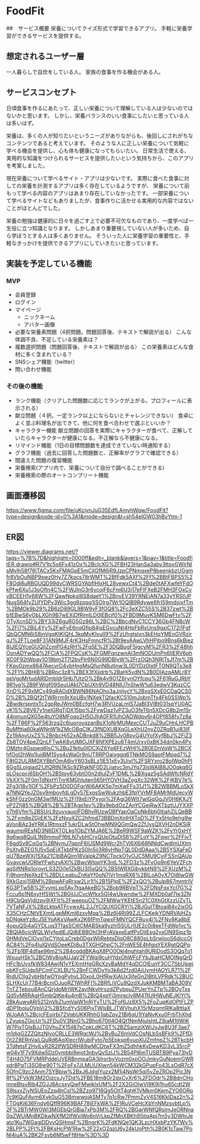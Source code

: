 # FoodFit

##　サービス概要
栄養についてクイズ形式で学習できるアプリ。
手軽に栄養学習ができるサービスを提供する。


## 想定されるユーザー層　
一人暮らしで自炊をしている人。
家族の食事を作る機会がある人。


## サービスコンセプト
日頃食事を作るにあたって、正しい栄養について理解している人は少ないのではないかと思います。
しかし、栄養バランスのいい食事にしたいと思っている人は多いはず。

栄養は、多くの人が知りたいというニーズがありながらも、後回しにされがちなコンテンツであると考えています。
そのような人に正しい栄養について気軽に学べる機会を提供し、心も体も健康になってもらいたい。
日常生活で使える、実用的な知識をつけられるサービスを提供したいという気持ちから、このアプリを考案しました。

現在栄養について学べるサイト・アプリは少ないです。
実際に食べた食事に対しての栄養を計測するアプリは多く存在しているようですが、
栄養について前もって学べる内容のアプリはあまり存在していなかったです。
一部栄養について学べるサイトなどもありましたが、食事作りに活かせる実用的な内容ではないことがほとんどでした。

栄養の勉強は健康的に日々を過ごす上で必要不可欠なものであり、一度学べば一生役に立つ知識となります。
しかしあまり重要視していない人が多いため、自ら学ぼうとする人は多くありません。
そういった人に栄養学習の重要性と、手軽なきっかけを提供できるアプリにしていきたいと思っています。


## 実装を予定している機能
### MVP
* 会員登録
* ログイン
* マイページ
    * ニックネーム
    * アバター画像
* 必要な栄養素問題（4択問題。問題回答後、テキストで解説が出る）
    こんな体調不良、不足している栄養素は？
* 複数選択問題（問題回答後、テキストで解説が出る）
    この栄養素はどんな食材に多く含まれている？
* SNSシェア機能（twitter）
* 問い合わせ機能

### その後の機能
* ランク機能（クリアした問題数に応じてランクが上がる。プロフィールに表示される）
* 献立問題（４択。一定ランク以上にならないとチャレンジできない）
    食卓によく並ぶ料理名が出てきて、他に何を食べ合わせで選ぶといいか？
* キャラクター機能
    献立問題の回答を実際にキャラクターが食べて、正解していたらキャラクターが健康になる。不正解なら不健康になる。
* リマインド機能（1日の目標問題数を達成できていない時通知する）
* グラフ機能（過去に回答した問題数と、正解率がグラフで確認できる）
* 間違えた問題の復習機能
* 栄養検索(アプリ内で、栄養について自分で調べることができる)
* 栄養検索の際のオートコンプリート機能


## 画面遷移図
https://www.figma.com/file/uKciynJuG35EdfLAmyhWqw/FoodFit?type=design&node-id=0%3A1&mode=design&t=sh54eIGW03hBvYtm-1

## ER図
https://viewer.diagrams.net/?tags=%7B%7D&highlight=0000ff&edit=_blank&layers=1&nav=1&title=FoodfitER.drawio#R7V1tc5s6Fv41zOx%2BcIcXG%2FBH23HanSa3abv3ttsvGWIrNlsMvlh58f76lTACx5KxFMAGpE5mCjIGfM6jR9JzpCPNmqxeP8beenkbzUGgmfr8VbOuNBP9swz0Hy7Z7kocs78rWMT%2BfFdk5AXf%2Ff%2BBtFBPS5%2F8Odi8uRBGUQD99dvCWRSGYAbflHlxHL28vewxCt4%2Bde0tAFXwfeYFdOkPfw6Xu1J3oOfln4C%2FWJInG3r6ycojF6cFm6U3j17eFIFXeB2FMH3FOxCvvBCEEH1y68W%2FQawNpksI8S8daeY1%2BnvEV39YRNEiAN7a33yYRStUPNugS64fvZUfYDPv3Wic3gg9zppq1iSOIrg7Wr1OQIB9Rdywe6frI59mdojxfTm%2BMOk9b29%2B6zD89GL9BW9vF3fOQ8%2Fc3eXZC55S%2B37zwt%2Bb1EBwS6yObLXGh9B7wEXjDfRimILD0lEBcjf0%2FBD9MuvKSM6DwFtv%2FOTyXcnSD%2BY33jZ6guRG5Gz86L%2BC%2BbcdNvC1CCY36Gb4FN8cW%2Fl7%2BjL4Yy%2FwFyE6nqGfjp84jsEGvcuNt4HpFbRxUns9gxiC172i1FgfQbQCMN6iS8inVgqKtKIQhL3kqMvKlvuII9%2FzUhgtslvn3kEHqYMEnGVRzjrqJ%2FTLoe8F31AN9MJF4rK3HsFmncfR%2Bt9evAAwLVhHPjbo9Bns6kBiez8IJlEQYceGUQjIZcmPG4zRH%2Fq5E%2F3DQBugF5igcyM%2FR3%2F48hhOonADYwQQ%2FCiA%2FPQCsK%2FGMFqnzwnAI3mNODUmPn6IIERV6phXC0F92tWpay1O19bm2T7l2bvPIr6N0G99DBIyW%2FrzOQh3NRITsJf7m%2BFKpv0zmx8647AecvrD4vbHngMsQfunN8utInw3L0DYDz0IxtFTON9QTs3e8%2F1%2BHlB%2BRpc3z8%2BEX3fXjjdrb%2BaHi5vdN%2B0DIAzqAMLr8YppVgoMrtudARlDmbldr5Hb7UtzO%2Bk4v9O1Z6rynOYfcpu%2F61RuGJRbY9R1vg%2B9FWigf09SeuUAkI7CbUXh9VD48NIU7nSIwW1u63edwV3KqzCCXnD%2F9xMCv49qRAOdXBWN86NAOho3aJnljycY%2BxgSXxE0CDaQCS0D%2B%2BQf2tTWRrrm9rXpUBv1NXekTQfacKC510mJobmTfx4Fk0SSWp%2BwdkrspntxTc2gpReJWm0BEcfgH7w3RVUzaLmlS7JaBl3VlBt031sqYU0ACvK15%2BV67y1neIGRgTjDX15bo%2FvwDaz1vPZ3uO3feT6n5XDcG8b2m15r44nmunQXG5e4tuYO8MFoqo2H5OJhA0FR1UhOADWdpv6r4OPf858fv7z8a%2FT86P%2F563rzq2c6iuorovqzanBsX1oNrMUMexcCUTJuZ9uCHnLHCPBRuMfttja60kaWNnW1kZMcOBqCIKJ3fNDXUBXqGLeXhU2nyZ0ZRqB1uj83IFZz19AnvUxZS%2BnbcHj52xADBnkd8%2BB5Jv08pyG4UYofXyfBbJ%2FiZ3Zb8TOV4peZQnLFTwAK8vUMlOJXF8NfXPEzu6T4mUrxy0xBK34dn0kn4PxOMzhr4Gspwq6IsC%2Bu21ktlu0IDCXjZ6Yp6FEzWHl%2B0EDnVqW%2BCXhfOoI2hWq1IujjBM1Sys4cWaGr9nUTRRPOaivggq6TNkMOS9aotFMpqd7%2F8tG2ULRM0XYBbfOmA6ivY603sBLz1lE51xEy3UivI%2FSRYxro28oIWq0hPI6GgSLoigiad21JfQRtN7ASc9ZRgkNF0D2Ljiatvc3mJYq73IsWAIB8JO0qkq6GpLOscpcj6SbOH%2BStoy63vbtO0n2dIulZvF1DML%2BXgaz5gSAdWfcNRdYVkXX%2F0mTdNxtYiTnrKMGhIuten565HYOVH3aZogXc32WK%2FjKBV7e%2Fg3j18v1lOF%2FbPz5D0DOFqrWi6AKK5p7mXwFFs31J1%2B2WBBMLoSkXa7NNQYeJZ0sv9mboyfdLgDy57ExgsSwWukzhbE3fpYVrMF8AMrMdUecyWkShF0zz0nGM3wfMUz%2Fl19xEiYPxyoj%2FAgi36WIt7wlGqGgJV0H6KXJYvP2Zfj85%2BQ8%2B%2BTAgp1ev%2Bx9ebdOzZAnYCGejRwXTbztUJYXXPv7h6Vfm%2BSUrL9zuyvauoIFDBhvRUzwDBfYapOaCpNk6btj0ltiahZiLQeBB%2Fxm8eZGjiEK%2FzNvuXZC2hfmd73BBDmXnIHXToD%2FYx5Ho9ehg9waVonBAz3eYRKs1RtmxzF1ukrDLwStOhwMN9QGmQw2ZfJysQXVH2nDKSjRwaumpREsND3N6DXTOLkg1Ob2YMJA6E%2BeR9WSF9aWZK%2FyYr0xHY9q6wq8QulL1N9mmoFf6tLN7ybHCryQUpOtuDlS6%2FLoY%2Fqwr%2FFivTF6gdSv8CoGq%2BNymJ7qpnF6lUSMd9Wcr2hTVl6X6i68NNIdCwdlmUXtmPsXtyBZEG1U5vSqEjXTkbtPKzS0In5ji3R6yHNxTQL0DdDAaa%2B5YSXaFeDqU7BzeWXj1SXa21ClbBAQim18VaIpkZ9NCTpckO1vOJC5MU9CyjFSSnQAUpGvaycwUORleYFwhzvAXl%2BwcWtppYK3ntL%2FD3z%2FvOp9n6YeVZFchaqSjftNRq1orovrLS3ZOi1e1ZkBU3I5sQQ%2B5lWRXGjbykbtN9%2FXUzM%2Fj9hqmNeXkzE%2BDLLeqbuZnKeYf0oN7iVr1mqRX6%2BILoA0yX7Oj8lwGW9XkGzoj15BM%2BpwAFqRrxw2Ljr1l%2B15PlpE%2F2xQO%2Bulp867mmtrIVKG3PTw5B%2FvymLxp5Ay7tgaAkeBG%2Bob9RBVpT%2FDNsFqxYcI7G%2Fccu6p1N6xyHfSWt%2B0iUJCvcWfkx5GI4wUkwndw%2FMXDb0af7te3ZNH9CbQqVjdIzpv9jXFIt%2FweepuOZ%2FMWwYKEtE5n21C0XhGtXzzUZvTL7VTaNFJX%2BzLktqATFcywxAL2JJYCQUXGCRYi%2BJGuITBtoai84v2ixOGX35CHzCNtVEXmtLgpMKml6zxvMqa%2Bz6I4Ri99ZJLFCKejkYDNRVAiHZsbDNgkeYz8cJ5EYoAKxVAwKx2K6fPmTqwxFMNYQCFRuy4i%2FNv8Ka8bE4opuQSi4aGYDLuq3TfasSCitlCMABSka9yzhI5SULrIUE2c0i8eeTFdWp1vc%2BQlA6cicWQLWlyfpdlEJQi8iEBBOhI3HFrAVaxeEatfPvDilEsg2yxON9Sipz1b0HMdVeClOvxI1xCYjtoLsCreb0DgxWliRebtsDlqO8C880pLbSrwIooS6djccOjAC84%2Fp4IulQVdSOeeKDi8u3TXGHQhpC%2FnWE5E4hfgjsYEXRgtQQPp%2Fb1BF4dfae96m2%2B4cgddBKAgX8PO0Okl4nghtah9URiDodS3OQqTo1WxuuHSk%2BClWv8igAUJaV2FYWqj9cuHYdxOhWFcFYbJbaHCMOINgQrDHFc1bUvxfkW834AwjN1vYEXmtHgGRcXzyBaMdY4qDCOIEunY3CC7SbUjpejpbKFcSUdp5PCmFCXLBU%2BnFCWDyYo3k6d2fzd0AiUymHAOYLR71%2FRrdUCIlg2ybHbfwOYpgPvhvL30xoiL0HfRwXiAUx3jfeGn2lBtILVPRdk%2BUCSLHXcUr77B4rBcnjOJuoRZ1WhRFI%2BRfLjVCu9QzdXJukKMBMTaBA309VTnTZTebou8AnCQrjdoMrIWK2aviNkvHrszdZPybpuZPUerYnZTp%2BOyTxsQd5vMRRAgH5mbQtKe4u4mB%2BjQ4xpYj3mrqclv8M4TtUlHWuNEJKlYI%2BkAuwvARj5212nVbZIumVaiW1nRjYyTU%2Fof6Jz8X5%2FoZupKdOPtFLZPdDP1boluOVpVi2%2BSfcdYyS06PjxTWlsBLJTWVhuhX15rMzqmtRlKa8ttIaXWJoAA%2BcjcFEojrbi72VqbUKKRhhG1qbZpy21Bj6qU1lYaNvKxu0FrbThXhdLZyupsZGicUr%2FDu0V3NnG%2Bho670tl4O4Qt1NmMjulshtLZ8iaM1tlWiKW7PixTGlsBJJTGVhuZX15jI87sCpkLdKC6T%2BZSamziXWiJyJw8U3F3ae7m1djqG2ZZQltzNIyoCRLLE3WRgcWJ%2BvBuZ6mVdCOsNLbSsBFk9%2FfDiOt2Z8ERnVaiLQuRd6AqXIecrlWubiFyto7p5Epksp6vuoXIJZmfnpZ%2BTkcbH3TdfetsF2HvlLvR2R2IfWSDRH89wMCDtwFX3mZ5dhhkKyDewKD3vL35rcPw04v1F7y9Xdw5Dz0ymbbi9ejot3nbvQvSzlJ%2B54Pl6mTUSBTB9Pya73IyDT4H4O75FVMRPddeUVERBnmpaGA3jIrorbyVozm0xpOOJmkyGuNoenrGWRxdr8PqTi3SO8w90T%2FoFx7JLMLIUXIwn54kWCM32kGPupFo43LsOdR7cX5OfnC9zc2Anm7SYBbiw%2BxJ6JdgIYuzx2M1i4NsWr5qj5vZeZROp2Pic3NRf%2FVkW3M2OjzcxJyTDd%2FBE18m8Or2dxCvXr6%2FDOdr%2B8dnCHomneBtsvRib4ZGJJ8AcsxyQwFMwjklvUM%2F2X2GiOIwVI9K9j1hu65cdt2WS9lsxxZjvNSUEpZzq4hCsl%2BZzq9718Qg5OltT4qhK1VMkm0KemZYO6ORp7c9KQuFAvm6Xyk0uG53BmwwoiASMTy7p1cRw7PmmZyV4S16KkIDaz2n%2FTOgKj636Fndy6QffR96K9BAF78jEFkWA%2FIRuVCeHcXbYnNMzsvbtLp%2F%2BTrMW0Wl3MGEbQrGBia7xPb3M%2FRQ%2BGarWNfQRslmJeORNna0qZWUjMnBKDkwNXfM2lfWxiWo6nVrLkpZfMnXBKh95itqApj7m5y3DWhiJeato1Ku7WGagjDDvvQSHmsF%2BngrK%2FdKNQe1QK3LzcHXxbPzYK7Wv%2BLPP%2Ft%2FBKsHcPW1Rw%2F22xO2qzU6y24kUnPth%2B0K1cTaw7PoNI4iuA%2BK2Fsvb6M5wFf8Hw%3D%3D